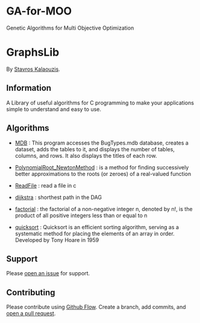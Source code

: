 # GA-for-MOO

Genetic Algorithms for Multi Objective Optimization


# GraphsLib

By [Stavros Kalaouzis](https://github.com/skalaouzis).



## Information

A Library of useful algorithms for C programming to make your applications simple to understand and easy to use. 

## Algorithms

* [MDB](https://github.com/skalaouzis/GraphsLib/blob/master/MDB) : This program accesses the BugTypes.mdb database, creates a dataset, adds the tables to it, and displays the number of tables, columns, and rows. It also displays the titles of each row.

* [PolynomialRoot_NewtonMethod](https://github.com/skalaouzis/GraphsLib/blob/master/PolynomialRoot_NewtonMethod.cpp) :  is a method for finding successively better approximations to the roots (or zeroes) of a real-valued function

* [ReadFile](https://github.com/skalaouzis/GraphsLib/blob/master/ReadFile.cpp) : read a file in c

* [dijkstra](https://github.com/skalaouzis/GraphsLib/blob/master/dijkstra.cpp) : shorthest path in the DAG

* [factorial](https://github.com/skalaouzis/GraphsLib/blob/master/factorial.cpp) : the factorial of a non-negative integer n, denoted by n!, is the product of all positive integers less than or equal to n

* [quicksort](https://github.com/skalaouzis/GraphsLib/blob/master/quicksort.cpp) : Quicksort is an efficient sorting algorithm, serving as a systematic method for placing the elements of an array in order. Developed by Tony Hoare in 1959



## Support

Please [open an issue](https://github.com/fraction/readme-boilerplate/issues/new) for support.

## Contributing

Please contribute using [Github Flow](https://guides.github.com/introduction/flow/). Create a branch, add commits, and [open a pull request](https://github.com/fraction/readme-boilerplate/compare/).
